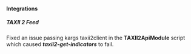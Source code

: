 
#### Integrations

##### TAXII 2 Feed

Fixed an issue passing kargs taxii2client in the **TAXII2ApiModule** script which caused ***taxii2-get-indicators*** to fail.